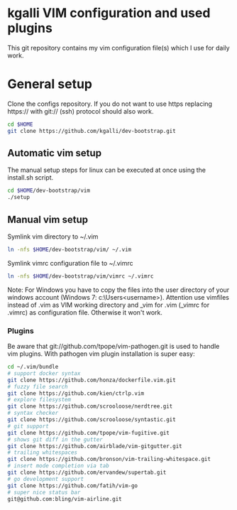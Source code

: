 # kgalli VIM configuration and used plugins
This git repository contains my vim configuration file(s) which I use for daily work.

# General setup
Clone the configs repository. If you do not want to use https replacing https:// with git:// (ssh) protocol should also work.

```bash
cd $HOME
git clone https://github.com/kgalli/dev-bootstrap.git
```

## Automatic vim setup

The manual setup steps for linux can be executed at once using the install.sh script.

```bash
cd $HOME/dev-bootstrap/vim
./setup
```

## Manual vim setup

Symlink vim directory to ~/.vim

```bash
ln -nfs $HOME/dev-bootstrap/vim/ ~/.vim
```

Symlink vimrc configuration file to ~/.vimrc

```bash
ln -nfs $HOME/dev-bootstrap/vim/vimrc ~/.vimrc
```

Note: For Windows you have to copy the files into the user directory of your windows account (Windows 7: c:\Users\<username>\). Attention use vimfiles instead of .vim as VIM working directory and \_vim for .vim (\_vimrc for .vimrc) as configuration file. Otherwise it won't work.

### Plugins

Be aware that git://github.com/tpope/vim-pathogen.git is used to handle
vim plugins. With pathogen vim plugin installation is super easy:

```bash
cd ~/.vim/bundle
# support docker syntax
git clone https://github.com/honza/dockerfile.vim.git
# fuzzy file search
git clone https://github.com/kien/ctrlp.vim
# explore filesystem
git clone https://github.com/scrooloose/nerdtree.git
# syntax checker
git clone https://github.com/scrooloose/syntastic.git
# git support
git clone https://github.com/tpope/vim-fugitive.git
# shows git diff in the gutter
git clone https://github.com/airblade/vim-gitgutter.git
# trailing whitespaces
git clone https://github.com/bronson/vim-trailing-whitespace.git
# insert mode completion via tab
git clone https://github.com/ervandew/supertab.git
# go development support
git clone https://github.com/fatih/vim-go
# super nice status bar
git@github.com:bling/vim-airline.git
```
